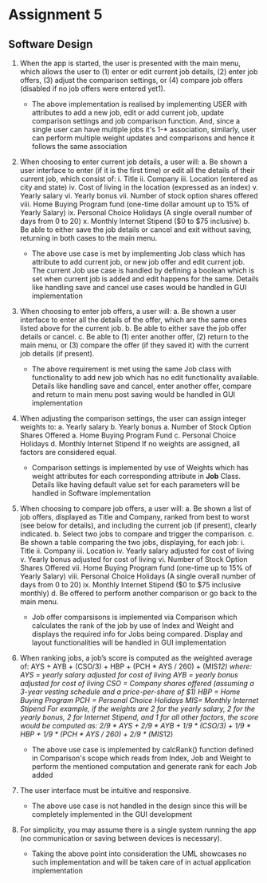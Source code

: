 # Assignment 5
## Software Design
1. When the app is started, the user is presented with the main menu, which allows the
user to (1) enter or edit current job details, (2) enter job offers, (3) adjust the comparison
settings, or (4) compare job offers (disabled if no job offers were entered yet1).
    - The above implementation is realised by implementing USER with attributes to add a new job, edit or add current job, update comparison settings and job comparison function. And, since a single user can have multiple jobs it's 1-* association, similarly, user can perform multiple weight updates and comparisons and hence it follows the same association

2. When choosing to enter current job details, a user will:
a. Be shown a user interface to enter (if it is the first time) or edit all the details of
their current job, which consist of:
i. Title
ii. Company
iii. Location (entered as city and state)
iv. Cost of living in the location (expressed as an index)
v. Yearly salary
vi. Yearly bonus
vii. Number of stock option shares offered
viii. Home Buying Program fund (one-time dollar amount up to 15% of Yearly
Salary)
ix. Personal Choice Holidays (A single overall number of days from 0 to 20)
x. Monthly Internet Stipend ($0 to $75 inclusive)
b. Be able to either save the job details or cancel and exit without saving, returning
in both cases to the main menu.
    - The above use case is met by implementing Job class which has attribute to add current job, or new job offer and edit current job. The current Job use case is handled by defining a boolean which is set when current job is added and edit happens for the same. Details like handling save and cancel use cases would be handled in GUI implementation

3. When choosing to enter job offers, a user will:
a. Be shown a user interface to enter all the details of the offer, which are the same
ones listed above for the current job.
b. Be able to either save the job offer details or cancel.
c. Be able to (1) enter another offer, (2) return to the main menu, or (3) compare the
offer (if they saved it) with the current job details (if present).
    - The above requirement is met using the same Job class with functionality to add new job which has no edit functionality available. Details like handling save and cancel, enter another offer, compare and return to main menu post saving would be handled in GUI implementation

4. When adjusting the comparison settings, the user can assign integer weights to:
a. Yearly salary
b. Yearly bonus
a. Number of Stock Option Shares Offered
a. Home Buying Program Fund
c. Personal Choice Holidays
d. Monthly Internet Stipend
If no weights are assigned, all factors are considered equal.
    - Comparison settings is implemented by use of Weights which has weight attributes for each corresponding attribute in **Job** Class. Details like having default value set for each parameters will be handled in Software implementation

5. When choosing to compare job offers, a user will:
a. Be shown a list of job offers, displayed as Title and Company, ranked from best
to worst (see below for details), and including the current job (if present), clearly
indicated.
b. Select two jobs to compare and trigger the comparison.
c. Be shown a table comparing the two jobs, displaying, for each job:
i. Title
ii. Company
iii. Location
iv. Yearly salary adjusted for cost of living
v. Yearly bonus adjusted for cost of living
vi. Number of Stock Option Shares Offered
vii. Home Buying Program fund (one-time up to 15% of Yearly Salary)
viii. Personal Choice Holidays (A single overall number of days from 0 to 20)
ix. Monthly Internet Stipend ($0 to $75 inclusive monthly)
d. Be offered to perform another comparison or go back to the main menu.
    - Job offer comparsisons is implemented via Comparison which calculates the rank of the job by use of Index and Weight and displays the required info for Jobs being compared. Display and layout functionalities will be handled in GUI implementation

6. When ranking jobs, a job’s score is computed as the weighted average of:
AYS + AYB + (CSO/3) + HBP + (PCH * AYS / 260) + (MIS*12)
where:
AYS = yearly salary adjusted for cost of living
AYB = yearly bonus adjusted for cost of living
CSO = Company shares offered (assuming a 3-year vesting schedule and a
price-per-share of $1)
HBP = Home Buying Program
PCH = Personal Choice Holidays
MIS= Monthly Internet Stipend
For example, if the weights are 2 for the yearly salary, 2 for the yearly bonus, 2 for
Internet Stipend, and 1 for all other factors, the score would be computed as:
2/9 * AYS + 2/9 * AYB + 1/9 * (CSO/3) + 1/9 * HBP + 1/9 * (PCH * AYS / 260) + 2/9 * (MIS*12)
    - The above use case is implemented by calcRank() function defined in Comparison's scope which reads from Index, Job and Weight to perform the mentioned computation and generate rank for each Job added

7. The user interface must be intuitive and responsive.
    - The above use case is not handled in the design since this will be completely implemented in the GUI development

8. For simplicity, you may assume there is a single system running the app (no
communication or saving between devices is necessary).
    - Taking the above point into consideration the UML showcases no such implementation and will be taken care of in actual application implementation
